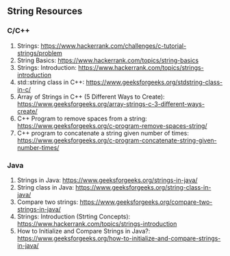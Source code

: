## String Resources

### C/C++
1. Strings:  https://www.hackerrank.com/challenges/c-tutorial-strings/problem  
2. String Basics: https://www.hackerrank.com/topics/string-basics  
3. Strings: Introduction: https://www.hackerrank.com/topics/strings-introduction  
4. std::string class in C++: https://www.geeksforgeeks.org/stdstring-class-in-c/  
5. Array of Strings in C++ (5 Different Ways to Create): https://www.geeksforgeeks.org/array-strings-c-3-different-ways-create/   
6. C++ Program to remove spaces from a string: https://www.geeksforgeeks.org/c-program-remove-spaces-string/  
7. C++ program to concatenate a string given number of times: https://www.geeksforgeeks.org/c-program-concatenate-string-given-number-times/  

### Java
1. Strings in Java: https://www.geeksforgeeks.org/strings-in-java/  
2. String class in Java: https://www.geeksforgeeks.org/string-class-in-java/  
3. Compare two strings: https://www.geeksforgeeks.org/compare-two-strings-in-java/ 
4. Strings: Introduction (Strting Concepts): https://www.hackerrank.com/topics/strings-introduction  
5. How to Initialize and Compare Strings in Java?: https://www.geeksforgeeks.org/how-to-initialize-and-compare-strings-in-java/  

